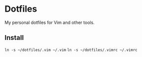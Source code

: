 # Dotfiles

My personal dotfiles for Vim and other tools.

## Install

`ln -s ~/dotfiles/.vim ~/.vim`
`ln -s ~/dotfiles/.vimrc ~/.vimrc`
